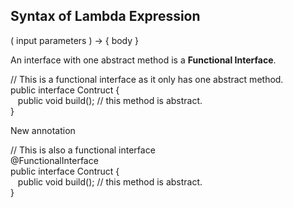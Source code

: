 ## Syntax of Lambda Expression
( input parameters ) -> { body }

An interface with one abstract method is a **Functional Interface**.

// This is a functional interface as it only has one abstract method.  
public interface Contruct  {  
&nbsp;&nbsp;&nbsp;public void build(); // this method is abstract.  
}

New annotation

// This is also a functional interface  
@FunctionalInterface  
public interface Contruct  {  
&nbsp;&nbsp;&nbsp;public void build(); // this method is abstract.  
}
